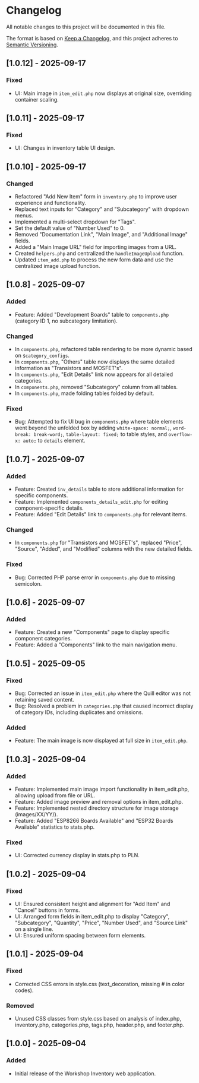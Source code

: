 # Changelog

All notable changes to this project will be documented in this file.

The format is based on [Keep a Changelog](https://keepachangelog.com/en/1.0.0/),
and this project adheres to [Semantic Versioning](https://semver.org/spec/v2.0.0.html).


## [1.0.12] - 2025-09-17
### Fixed
- UI: Main image in `item_edit.php` now displays at original size, overriding container scaling.


## [1.0.11] - 2025-09-17
### Fixed
- UI: Changes in inventory table UI design.


## [1.0.10] - 2025-09-17
### Changed
- Refactored "Add New Item" form in `inventory.php` to improve user experience and functionality.
- Replaced text inputs for "Category" and "Subcategory" with dropdown menus.
- Implemented a multi-select dropdown for "Tags".
- Set the default value of "Number Used" to 0.
- Removed "Documentation Link", "Main Image", and "Additional Image" fields.
- Added a "Main Image URL" field for importing images from a URL.
- Created `helpers.php` and centralized the `handleImageUpload` function.
- Updated `item_add.php` to process the new form data and use the centralized image upload function.


## [1.0.8] - 2025-09-07
### Added
- Feature: Added "Development Boards" table to `components.php` (category ID 1, no subcategory limitation).
### Changed
- In `components.php`, refactored table rendering to be more dynamic based on `$category_configs`.
- In `components.php`, "Others" table now displays the same detailed information as "Transistors and MOSFET's".
- In `components.php`, "Edit Details" link now appears for all detailed categories.
- In `components.php`, removed "Subcategory" column from all tables.
- In `components.php`, made folding tables folded by default.
### Fixed
- Bug: Attempted to fix UI bug in `components.php` where table elements went beyond the unfolded box by adding `white-space: normal;`, `word-break: break-word;`, `table-layout: fixed;` to table styles, and `overflow-x: auto;` to `details` element.


## [1.0.7] - 2025-09-07
### Added
- Feature: Created `inv_details` table to store additional information for specific components.
- Feature: Implemented `components_details_edit.php` for editing component-specific details.
- Feature: Added "Edit Details" link to `components.php` for relevant items.
### Changed
- In `components.php` for "Transistors and MOSFET's", replaced "Price", "Source", "Added", and "Modified" columns with the new detailed fields.
### Fixed
- Bug: Corrected PHP parse error in `components.php` due to missing semicolon.


## [1.0.6] - 2025-09-07
### Added
- Feature: Created a new "Components" page to display specific component categories.
- Feature: Added a "Components" link to the main navigation menu.

## [1.0.5] - 2025-09-05
### Fixed
- Bug: Corrected an issue in `item_edit.php` where the Quill editor was not retaining saved content.
- Bug: Resolved a problem in `categories.php` that caused incorrect display of category IDs, including duplicates and omissions.
### Added
- Feature: The main image is now displayed at full size in `item_edit.php`.

## [1.0.3] - 2025-09-04
### Added
- Feature: Implemented main image import functionality in item_edit.php, allowing upload from file or URL.
- Feature: Added image preview and removal options in item_edit.php.
- Feature: Implemented nested directory structure for image storage (images/XX/YY/).
- Feature: Added "ESP8266 Boards Available" and "ESP32 Boards Available" statistics to stats.php.
### Fixed
- UI: Corrected currency display in stats.php to PLN.

## [1.0.2] - 2025-09-04
### Fixed
- UI: Ensured consistent height and alignment for "Add Item" and "Cancel" buttons in forms.
- UI: Arranged form fields in item_edit.php to display "Category", "Subcategory", "Quantity", "Price", "Number Used", and "Source Link" on a single line.
- UI: Ensured uniform spacing between form elements.

## [1.0.1] - 2025-09-04
### Fixed
- Corrected CSS errors in style.css (text_decoration, missing # in color codes).
### Removed
- Unused CSS classes from style.css based on analysis of index.php, inventory.php, categories.php, tags.php, header.php, and footer.php.

## [1.0.0] - 2025-09-04
### Added
- Initial release of the Workshop Inventory web application.